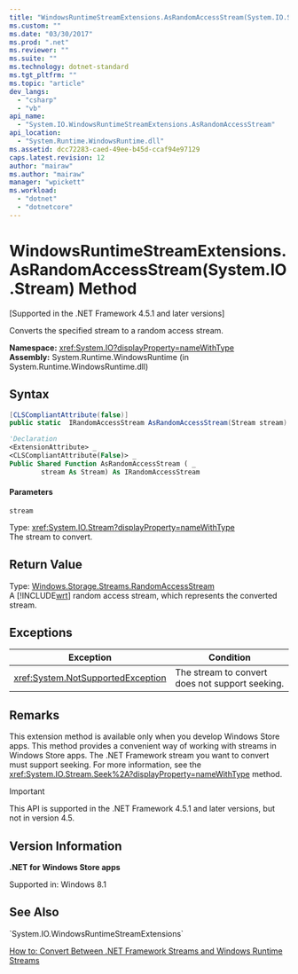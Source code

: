 ```yaml
---
title: "WindowsRuntimeStreamExtensions.AsRandomAccessStream(System.IO.Stream) Method"
ms.custom: ""
ms.date: "03/30/2017"
ms.prod: ".net"
ms.reviewer: ""
ms.suite: ""
ms.technology: dotnet-standard
ms.tgt_pltfrm: ""
ms.topic: "article"
dev_langs: 
  - "csharp"
  - "vb"
api_name: 
  - "System.IO.WindowsRuntimeStreamExtensions.AsRandomAccessStream"
api_location: 
  - "System.Runtime.WindowsRuntime.dll"
ms.assetid: dcc72283-caed-49ee-b45d-ccaf94e97129
caps.latest.revision: 12
author: "mairaw"
ms.author: "mairaw"
manager: "wpickett"
ms.workload: 
  - "dotnet"
  - "dotnetcore"
---
```

# WindowsRuntimeStreamExtensions.AsRandomAccessStream(System.IO.Stream) Method
[Supported in the .NET Framework 4.5.1 and later versions]  
  
 Converts the specified stream to a random access stream.  
  
 **Namespace:** <xref:System.IO?displayProperty=nameWithType>  
 **Assembly:** System.Runtime.WindowsRuntime (in System.Runtime.WindowsRuntime.dll)  
  
## Syntax  
  
```csharp  
[CLSCompliantAttribute(false)]  
public static  IRandomAccessStream AsRandomAccessStream(Stream stream)  
```  
  
```vb  
'Declaration  
<ExtensionAttribute> _  
<CLSCompliantAttribute(False)> _  
Public Shared Function AsRandomAccessStream ( _  
        stream As Stream) As IRandomAccessStream  
```  
  
#### Parameters  
 `stream`  
  
 Type: <xref:System.IO.Stream?displayProperty=nameWithType>  
The stream to convert.  
  
## Return Value  
 Type: [Windows.Storage.Streams.RandomAccessStream](http://msdn.microsoft.com/library/windows/apps/windows.storage.streams.randomaccessstream.aspx)  
A [!INCLUDE[wrt](../../../includes/wrt-md.md)] random access stream, which represents the converted stream.  
  
## Exceptions  
  
|Exception|Condition|  
|---------------|---------------|  
|<xref:System.NotSupportedException>|The stream to convert does not support seeking.|  
  
## Remarks  
 This extension method is available only when you develop Windows Store apps. This method provides a convenient way of working with streams in Windows Store apps. The .NET Framework stream you want to convert must support seeking. For more information, see the <xref:System.IO.Stream.Seek%2A?displayProperty=nameWithType> method.  
  
> [!IMPORTANT]
>  This API is supported in the .NET Framework 4.5.1 and later versions, but not in version 4.5.  
  
## Version Information  
 **.NET for Windows Store apps**  
  
 Supported in: Windows 8.1  
  
## See Also  
 <!--zz <xref:System.IO.WindowsRuntimeStreamExtensions>--> `System.IO.WindowsRuntimeStreamExtensions`  
 [How to: Convert Between .NET Framework Streams and Windows Runtime Streams](../../../docs/standard/io/how-to-convert-between-dotnet-streams-and-winrt-streams.md)
